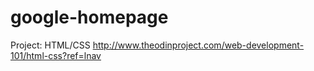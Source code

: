 # google-homepage
Project: HTML/CSS
http://www.theodinproject.com/web-development-101/html-css?ref=lnav